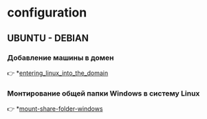 # configuration

## UBUNTU - DEBIAN

### Добавление машины в домен
:point_right: *[entering_linux_into_the_domain](entering_linux_into_the_domain)

### Монтирование общей папки Windows в систему Linux
:point_right: *[mount-share-folder-windows](mount-share-folder-windows)
